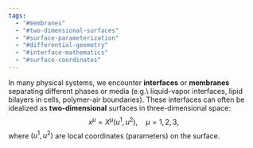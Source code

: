 ```yaml
---
tags:
  - "#membranes"
  - "#two-dimensional-surfaces"
  - "#surface-parameterization"
  - "#differential-geometry"
  - "#interface-mathematics"
  - "#surface-coordinates"
---
```

In many physical systems, we encounter **interfaces** or **membranes** separating different phases or media (e.g.\ liquid-vapor interfaces, lipid bilayers in cells, polymer-air boundaries). These interfaces can often be idealized as **two-dimensional** surfaces in three-dimensional space:
$$
  x^\mu = X^\mu(u^1, u^2),
  \quad \mu = 1,2,3,
$$
where $(u^1,u^2)$ are local coordinates (parameters) on the surface.

